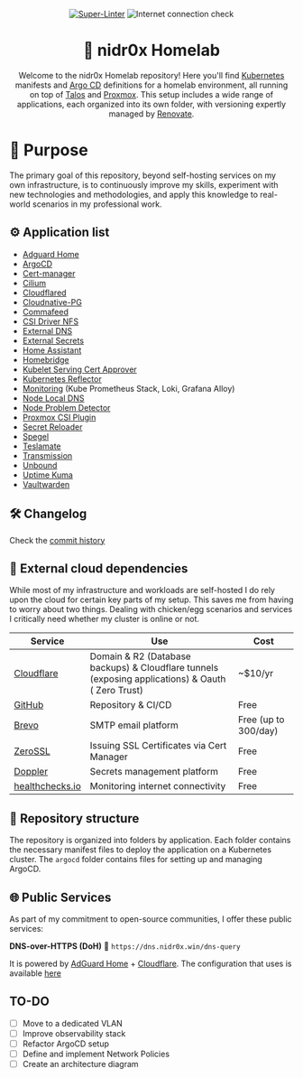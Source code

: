 <div align="center">

[![Super-Linter](https://github.com/nidr0x/k8s-gitops/actions/workflows/lint.yaml/badge.svg)](https://github.com/marketplace/actions/super-linter)
![Internet connection check](https://healthchecks.io/b/2/3cb6473d-5f04-48aa-8047-4f52d83cdcb7.svg)

# 🏡 nidr0x Homelab

Welcome to the nidr0x Homelab repository! Here you'll find [Kubernetes](https://kubernetes.io/) manifests and [Argo CD](https://argoproj.github.io/cd/) definitions for a homelab environment, all running on top of [Talos](https://talos.dev) and [Proxmox](https://www.proxmox.com/en/). This setup includes a wide range of applications, each organized into its own folder, with versioning expertly managed by [Renovate](https://www.mend.io/renovate/).

</div>

# 🧪 Purpose

The primary goal of this repository, beyond self-hosting services on my own infrastructure, is to continuously improve my skills, experiment with new technologies and methodologies, and apply this knowledge to real-world scenarios in my professional work.

## ⚙️ Application list

- [Adguard Home](https://github.com/AdguardTeam/AdGuardHome)
- [ArgoCD](https://github.com/argoproj/argo-cd)
- [Cert-manager](https://github.com/cert-manager/cert-manager)
- [Cilium](https://cilium.io/)
- [Cloudflared](https://github.com/cloudflare/cloudflared)
- [Cloudnative-PG](https://github.com/cloudnative-pg/cloudnative-pg)
- [Commafeed](https://github.com/Athou/commafeed)
- [CSI Driver NFS](https://github.com/kubernetes-csi/csi-driver-nfs)
- [External DNS](https://github.com/kubernetes-sigs/external-dns)
- [External Secrets](https://github.com/external-secrets/external-secrets)
- [Home Assistant](https://github.com/home-assistant/docker)
- [Homebridge](https://homebridge.io/)
- [Kubelet Serving Cert Approver](https://github.com/alex1989hu/kubelet-serving-cert-approver)
- [Kubernetes Reflector](https://github.com/emberstack/kubernetes-reflector)
- [Monitoring](https://github.com/prometheus-community/helm-charts/tree/main/charts/kube-prometheus-stack) (Kube Prometheus Stack, Loki, Grafana Alloy)
- [Node Local DNS](https://kubernetes.io/docs/tasks/administer-cluster/nodelocaldns/)
- [Node Problem Detector](https://github.com/kubernetes/node-problem-detector)
- [Proxmox CSI Plugin](https://github.com/sergelogvinov/proxmox-csi-plugin)
- [Secret Reloader](https://github.com/stakater/Reloader)
- [Spegel](https://github.com/spegel-sd/spegel)
- [Teslamate](https://github.com/teslamate-org/teslamate)
- [Transmission](https://github.com/transmission/transmission)
- [Unbound](https://www.nlnetlabs.nl/projects/unbound/about/)
- [Uptime Kuma](https://github.com/louislam/uptime-kuma)
- [Vaultwarden](https://github.com/dani-garcia/vaultwarden)

## 🛠️ Changelog

Check the [commit history](https://github.com/nidr0x/k8s-gitops/commits/master)

## 🔗 External cloud dependencies

While most of my infrastructure and workloads are self-hosted I do rely upon the cloud for certain key parts of my setup. This saves me from having to worry about two things. Dealing with chicken/egg scenarios and services I critically need whether my cluster is online or not.

| Service                                    | Use                                                                                               | Cost                 |
| ------------------------------------------ | ------------------------------------------------------------------------------------------------- | -------------------- |
| [Cloudflare](https://www.cloudflare.com/)  | Domain & R2 (Database backups) & Cloudflare tunnels (exposing applications) & Oauth ( Zero Trust) | ~$10/yr              |
| [GitHub](https://www.github.com/)          | Repository & CI/CD                                                                                | Free                 |
| [Brevo](https://www.brevo.com/)            | SMTP email platform                                                                               | Free (up to 300/day) |
| [ZeroSSL](https://www.zerossl.com/)        | Issuing SSL Certificates via Cert Manager                                                         | Free                 |
| [Doppler](https://www.doppler.com/)        | Secrets management platform                                                                       | Free                 |
| [healthchecks.io](https://healthchecks.io) | Monitoring internet connectivity                                                                  | Free                 |

## 📁 Repository structure

The repository is organized into folders by application. Each folder contains the necessary manifest files to deploy the application on a Kubernetes cluster. The `argocd` folder contains files for setting up and managing ArgoCD.

## 🌐 Public Services

As part of my commitment to open-source communities, I offer these public services:

**DNS-over-HTTPS (DoH)**
🔗 `https://dns.nidr0x.win/dns-query`

It is powered by [AdGuard Home](https://github.com/AdguardTeam/AdGuardHome) + [Cloudflare](https://www.cloudflare.com). The configuration that uses is available [here](https://github.com/nidr0x/k8s-gitops/blob/master/kubernetes/main/apps/adguardhome/config/AdGuardHome.yaml)

## TO-DO

- [ ] Move to a dedicated VLAN
- [ ] Improve observability stack
- [ ] Refactor ArgoCD setup
- [ ] Define and implement Network Policies
- [ ] Create an architecture diagram
